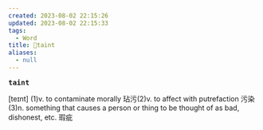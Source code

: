 ```yaml
---
created: 2023-08-02 22:15:26
updated: 2023-08-02 22:15:33
tags:
  - Word
title: 📖taint
aliases:
  - null
---
```


<pre><strong>taint</strong></pre>
[teɪnt]
(1)v. to contaminate morally 玷污(2)v. to affect with putrefaction 污染(3)n. something that causes a person or thing to be thought of as bad, dishonest, etc. 瑕疵
